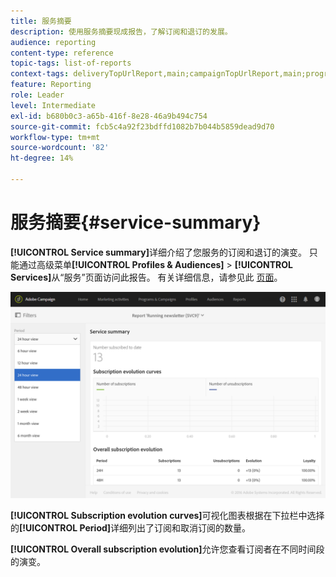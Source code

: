 ```yaml
---
title: 服务摘要
description: 使用服务摘要现成报告，了解订阅和退订的发展。
audience: reporting
content-type: reference
topic-tags: list-of-reports
context-tags: deliveryTopUrlReport,main;campaignTopUrlReport,main;programTopUrlReport,main
feature: Reporting
role: Leader
level: Intermediate
exl-id: b680b0c3-a65b-416f-8e28-46a9b494c754
source-git-commit: fcb5c4a92f23bdffd1082b7b044b5859dead9d70
workflow-type: tm+mt
source-wordcount: '82'
ht-degree: 14%

---
```


# 服务摘要{#service-summary}

**[!UICONTROL Service summary]**&#x200B;详细介绍了您服务的订阅和退订的演变。
只能通过高级菜单&#x200B;**[!UICONTROL Profiles & Audiences]** > **[!UICONTROL Services]**&#x200B;从“服务”页面访问此报告。 有关详细信息，请参见此 [&#x200B; 页面](../../audiences/using/monitoring-subscriptions.md#service-reports)。

![](assets/service-summary.png)

**[!UICONTROL Subscription evolution curves]**&#x200B;可视化图表根据在下拉栏中选择的&#x200B;**[!UICONTROL Period]**&#x200B;详细列出了订阅和取消订阅的数量。

**[!UICONTROL Overall subscription evolution]**&#x200B;允许您查看订阅者在不同时间段的演变。
